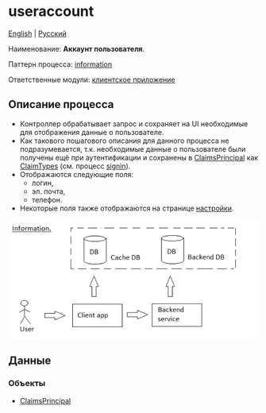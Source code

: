 # useraccount

[English](useraccount.md) | [Русский](useraccount.ru.md)

Наименование: **Аккаунт пользователя**.

Паттерн процесса: [information](../../processpatterns/information.md)

Ответственные модули: [клиентское приложение](../../frontend/customerclient.ru.md)

## Описание процесса

- Контроллер обрабатывает запрос и сохраняет на UI необходимые для отображения данные о пользователе.
- Как такового пошагового описания для данного процесса не подразумевается, т.к. необходимые данные о пользователе были получены ещё при аутентификации и сохранены в [ClaimsPrincipal](https://learn.microsoft.com/en-us/dotnet/api/system.security.claims.claimsprincipal) как [ClaimTypes](https://learn.microsoft.com/en-us/dotnet/api/system.security.claims.claimtypes) (см. процесс [signin](../customer/signin.md)).
- Отображаются следующие поля: 
    - логин,
    - эл. почта,
    - телефон.
- Некоторые поля также отображаются на странице [настройки](../customer/settings.ru.md).

![information_overall](../../img/information_overall.png)

## Данные 

### Объекты 

- [ClaimsPrincipal](https://learn.microsoft.com/en-us/dotnet/api/system.security.claims.claimsprincipal)
